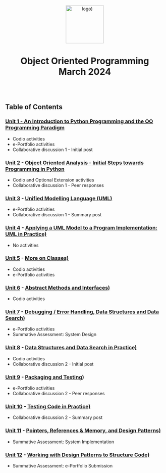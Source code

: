 <br>

<p align="center">
<img src="https://www.i-success.org/wp-content/uploads/2018/09/uoe-logo-1500x544.jpg" alt="logo)" height="120"/>
</p>

<h1 align="center">
Object Oriented Programming<br>March 2024
</h1>
<br>
<br>

## Table of Contents
### [Unit 1 - An Introduction to Python Programming and the OO Programming Paradigm](/Unit01/)
- Codio activities
- e-Portfolio activities
- Collaborative discussion 1 - Initial post

### [Unit 2](/Unit02/) - [Object Oriented Analysis - Initial Steps towards Programming in Python](https://www.my-course.co.uk/course/view.php?id=11400&section=9)
- Codio and Optional Extension activities
- Collaborative discussion 1 - Peer responses

### [Unit 3](/Unit03/) - [Unified Modelling Language (UML)](https://www.my-course.co.uk/course/view.php?id=11400&section=10)
- e-Portfolio activities
- Collaborative discussion 1 - Summary post

### [Unit 4](/Unit04/) - [Applying a UML Model to a Program Implementation: UML in Practice)](https://www.my-course.co.uk/course/view.php?id=11400&section=11)
- No activities

### [Unit 5](/Unit05/) - [More on Classes)](https://www.my-course.co.uk/course/view.php?id=11400&section=12)
- Codio activities
- e-Portfolio activities

### [Unit 6](/Unit06/) - [Abstract Methods and Interfaces)](https://www.my-course.co.uk/course/view.php?id=11400&section=13)
- Codio activities

### [Unit 7](/Unit07/) - [Debugging / Error Handling, Data Structures and Data Search)](https://www.my-course.co.uk/course/view.php?id=11400&section=14)
- e-Portfolio activities
- Summative Assessment: System Design

### [Unit 8](/Unit08/) - [Data Structures and Data Search in Practice)](https://www.my-course.co.uk/course/view.php?id=11400&section=15)
- Codio activities
- Collaborative discussion 2 - Initial post

### [Unit 9](/Unit09/) - [Packaging and Testing)](https://www.my-course.co.uk/course/view.php?id=11400&section=16)
- e-Portfolio activities
- Collaborative discussion 2 - Peer responses

### [Unit 10](/Unit10/) - [Testing Code in Practice)](https://www.my-course.co.uk/course/view.php?id=11400&section=17)
- Collaborative discussion 2 - Summary post

### [Unit 11](/Unit11/) - [Pointers, References & Memory, and Design Patterns)](https://www.my-course.co.uk/course/view.php?id=11400&section=18)
- Summative Assessment: System Implementation

### [Unit 12](/Unit12/) - [Working with Design Patterns to Structure Code)](https://www.my-course.co.uk/course/view.php?id=11400&section=19)
- Summative Assessment: e-Portfolio Submission

